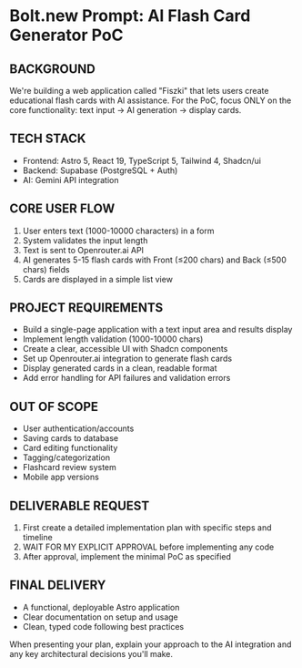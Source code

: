 # Bolt.new Prompt: AI Flash Card Generator PoC

## BACKGROUND

We're building a web application called "Fiszki" that lets users create educational flash cards with AI assistance. For the PoC, focus ONLY on the core functionality: text input → AI generation → display cards.

## TECH STACK

- Frontend: Astro 5, React 19, TypeScript 5, Tailwind 4, Shadcn/ui
- Backend: Supabase (PostgreSQL + Auth)
- AI: Gemini API integration

## CORE USER FLOW

1. User enters text (1000-10000 characters) in a form
2. System validates the input length
3. Text is sent to Openrouter.ai API
4. AI generates 5-15 flash cards with Front (≤200 chars) and Back (≤500 chars) fields
5. Cards are displayed in a simple list view

## PROJECT REQUIREMENTS

- Build a single-page application with a text input area and results display
- Implement length validation (1000-10000 chars)
- Create a clear, accessible UI with Shadcn components
- Set up Openrouter.ai integration to generate flash cards
- Display generated cards in a clean, readable format
- Add error handling for API failures and validation errors

## OUT OF SCOPE

- User authentication/accounts
- Saving cards to database
- Card editing functionality
- Tagging/categorization
- Flashcard review system
- Mobile app versions

## DELIVERABLE REQUEST

1. First create a detailed implementation plan with specific steps and timeline
2. WAIT FOR MY EXPLICIT APPROVAL before implementing any code
3. After approval, implement the minimal PoC as specified

## FINAL DELIVERY

- A functional, deployable Astro application
- Clear documentation on setup and usage
- Clean, typed code following best practices

When presenting your plan, explain your approach to the AI integration and any key architectural decisions you'll make.
